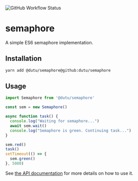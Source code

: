 ![GitHub Workflow Status](https://img.shields.io/github/actions/workflow/status/dutu/semaphore/main.yml?branch=master)

# semaphore

A simple ES6 semaphore implementation.

## Installation

```bash
yarn add @dutu/semaphore@github:dutu/semaphore
```

## Usage
```js
import Semaphore from '@dutu/semaphore'

const sem = new Semaphore()

async function task() {
  console.log("Waiting for semaphore...")
  await sem.wait()
  console.log("Semaphore is green. Continuing task...")
}

sem.red()
task()
setTimeout(() => {
  sem.green()
}, 5000)
```


See [the API documentation](https://dutu.github.io/semaphore/) for more details on how to use it.
